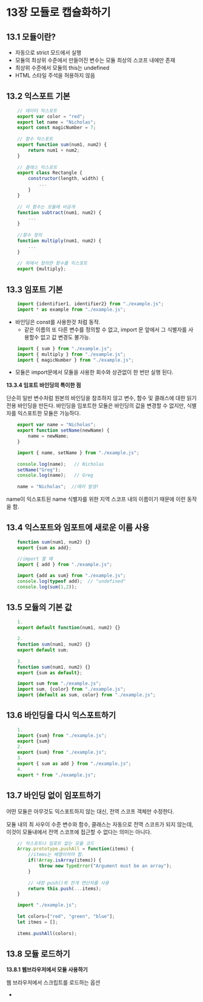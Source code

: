 # 13장 모듈로 캡슐화하기

## 13.1 모듈이란?

- 자동으로 strict 모드에서 실행
- 모듈의 최상위 수준에서 만들어진 변수는 모듈 최상의 스코프 내에만 존재
- 최상위 수준에서 모듈의 this는 undefined
- HTML 스타일 주석을 허용하지 않음

## 13.2 익스포트 기본
```javascript
    // 데이터 익스포트
    export var color = "red";
    export let name = "Nicholas";
    export const magicNumber = 7;
    
    // 함수 익스포트 
    export function sum(num1, num2) {
    	return num1 + num2;
    }
    
    // 클래스 익스포트
    export class Rectangle {
    	constructor(length, width) {
    		...
    	}
    }
    
    // 이 함수는 모듈에 비공개
    function subtract(num1, num2) {
    	...
    }
    
    //함수 정의
    function multiply(num1, num2) {
    	...
    }
    
    // 위에서 정의한 함수를 익스포트
    export {multiply};
```
## 13.3 임포트 기본
```javascript
    import {identifier1, identifier2} from "./example.js";
    import * as example from "./example.js";
```
- 바인딩은 const를 사용한것 처럼 동작.
    - 같은 이름의 또 다른 변수를 정의할 수 없고, import 문 앞에서 그 식별자를 사용할수 없고 값 변경도 불가능.
```javascript
    import { sum } from "./example.js";
    import { multiply } from "./example.js";
    import { magicNumber } from "./example.js";
```
- 모듈은 import문에서 모듈을 사용한 회수와 상관없이 한 번만 실행 된다.

**13.3.4 임포트 바인딩의 특이한 점**

단순히 일반 변수처럼 원본의 바인딩을 참조하지 않고 변수, 함수 및 클래스에 대한 읽기 전용 바인딩을 만든다. 바인딩을 임포트한 모듈은 바인딩의 값을 변경할 수 없지만, 식별자를 익스포트한 모듈은 가능하다.
```javascript
    export var name = "Nicholas";
    export function setName(newName) {
    	name = newName;
    }
```
```javascript
    import { name, setName } from "./example.js";
    
    console.log(name);   // Nicholas
    setName("Greg");
    console.log(name);   // Greg
    
    name = "Nicholas";  //에러 발생!
```
name이 익스포트된 name 식별자를 위한 지역 스코프 내의 이름이기 때문에 이런 동작을 함.

## 13.4 익스포트와 임포트에 새로운 이름 사용
```javascript
    function sum(num1, num2) {}
    export {sum as add};
    
    //import 할 때
    import { add } from "./example.js";

    import {add as sum} from "./example.js";
    console.log(typeof add);  // "undefined"
    console.log(sum(1,2));
```
## 13.5 모듈의 기본 값
```javascript
    1.
    export default function(num1, num2) {}
    
    2.
    function sum(num1, num2) {}
    export default sum;
    
    3.
    function sum(num1, num2) {}
    export {sum as default};
```
```javascript
    import sum from "./example.js";
    import sum, {color} from "./example.js";
    import {default as sum, color} from "./example.js";
```
## 13.6 바인딩을 다시 익스포트하기
```javascript
    1.
    import {sum} from "./example.js";
    export {sum}
    2.
    export {sum} from "./example.js";
    3.
    export { sum as add } from "./example.js";
    4.
    export * from "./example.js";
```
## 13.7 바인딩 없이 임포트하기

어떤 모듈은 아무것도 익스포트하지 않는 대신, 전역 스코프 객체만 수정한다.

모듈 내의 최 사우이 수준 변수와 함수, 클래스는 자동으로 전역 스코프가 되지 않는데, 이것이 모듈내에서 전역 스코프에 접근할 수 없다는 의미는 아니다.
```javascript
    // 익스포트나 임포트 없는 모듈 코드
    Array.prototype.pushAll = function(items) {
    	//items는 배열이어야 함.
    	if(!Array.isArray(items)) {
    		throw new TypeError("Argument must be an array");
    	}
    
    	// 내장 push()와 전개 연산자를 사용
    	return this.push(...items);
    }
```
```javascript
    import "./example.js";
    
    let colors=["red", "green", "blue"];
    let itmes = [];
    
    items.pushAll(colors);
```
## 13.8 모듈 로드하기

**13.8.1 웹브라우저에서 모듈 사용하기**

웹 브라우저에서 스크립트를 로드하는 옵션

- <script> 엘리먼트의 src 속성에 로드할 코드의 위치를 명시
- src 속성없이 <script>엘리먼트에 인라인으로 js 코드를 내장
- 워커(웹 워커나 서비스 워커)를 실행하여 js 코드 파일을 로딩

**<script>로 모듈 사용하기**
```html
    <!-- 자바스크립트 파일 모듈 로딩-->
    <script type="module" src="module.js"></script>
    
    <!-- 인라인 모듈 포함 -->
    <script type="module">
    	import {sum} from "./example.js";
    	let result = sum(1,2);
    </script>
```
**웹브라우저에서 모듈이 로드되는 순서**

모듈에서는 스크립트와 달리, 올바른 실행을 보장하기 위해 먼저 로딩되어야 하는 파일을 지정하려는 목적으로 import 를 사용할 수 있다.

이를 위해서 <script type="module">은 항상 defer속성이 적용된 것처럼 동작한다. 

→ HTML파서가 <script type="module"> 내의 src속성을 만나자마자 다운로드되기 시작하지만, 문서가 완전히 파싱될 때까지 실행되지 않는다.

→ HTML 파일 내에  <script type="module"> 엘리먼트가 위치한 순서대로 실행된다.
```html
    <!-- 먼저 실행됨-->
    <script type="module" src="module1.js"></script>
    
    <!-- 두 번째로 실행됨-->
    <script type="module">
    	import {sum} from "./example.js";
    	let result = sum(1,2);
    </script>
    
    <!-- 세 번째로 실행됨-->
    <script type="module" src="module2.js"></script>
```
- module1.js를 다운로드하고 파싱
- module1.js에 있는 import 리소스를 재귀적으로 다운로드하고 파싱
- 인라인 모듈을 파싱
- 인라인 모듈 안에 있는 import 리소스를 재귀적으로 다운로드하고 파싱
- module2.js를 다운로드하고 파싱
- module2.js에 있는 import 리소스를 재귀적으로 다운로드하고 파싱

로드가 완료되면, 문서가 완전히 파싱될 때까지 아무것도 실행되지 않는다. 문서가 완전히 파싱된 후에, 다음과 같이 동작한다.

- module1.js의 import 리소스를 재귀적으로 실행
- module1.js 실행
- 인라인 모듈의 import 리소스를 재귀적으로 실행
- 인라인 모듈 실행
- module2.js의 import 리소스를 재귀적으로 실행
- module2.js 실행

**웹 브라우저에서 비동기 모듈 로드하기**
```html
    <script async src="~~~">
```
 파일 다운로드와 파싱이 완료되자마자 스크립트가 바로 실행된다.
```html
    <script async src="./src1.js">
    <script async src="./src2.js">
```
각각 파일 다운로드와 파싱이 완료되면 스크립트가 실행되지만 꼭 순서대로 실행을 한다는 보장은 없다.
```html
    <!-- 모듈에도 적용가능, 어떤 것이 먼저 실행될지는 알 수 없음 -->
    <script type="module" async src="module1.js"></script>
    <script type="module" async src="module2.js"></script>
```
두 모듈 파일은 비동기로 로딩된다.  하지만 뭐가 먼저 실행될지는 알 수 없다. module1 다운로드가 먼저 완료되면 먼저 실행되고, module2도 마찬가지이다.

[참고 script의 async와 defer속성]

[script의 async와 defer 속성](https://blog.asamaru.net/2017/05/04/script-async-defer/)

**워커에서 모듈 로드하기**
```javascript
    //스크립트처럼 script.js 를 로딩
    let worker = new Worker("script.js");
    
    //모듈처럼 module.js를 로딩
    let worker = new Worker("module.js', {type: "module"});
```
워커 모듈이 워커 스크립트와 다른 점

- 워커 스크립트는 웹 페이지와 같은 출처에서만 로딩될 수 있지만, 워커 모듈은 그런 제한이 없다. (적절한 CORS헤더를 가진 파일은 로드할 수 있다)
- 워커 스크립트에서는 워커에 추가적인 스크립트를 로딩하기 위해 self.importScripts() 메서드를 사용할 수 있지만, 워커 모듈에서는 그 대신 import를 사용해야만 하기 때문에  self.importScripts() 가 항상 실패한다.

**브라우저 모듈 명시자 결의안**

- 루트 디렉토리를 의미하는 / 로 시작
- 현재 디렉토리를 의미하는 ./ 로 시작
- 부모 디렉토리를 의미하는 ../ 로 시작
- URL 형식
